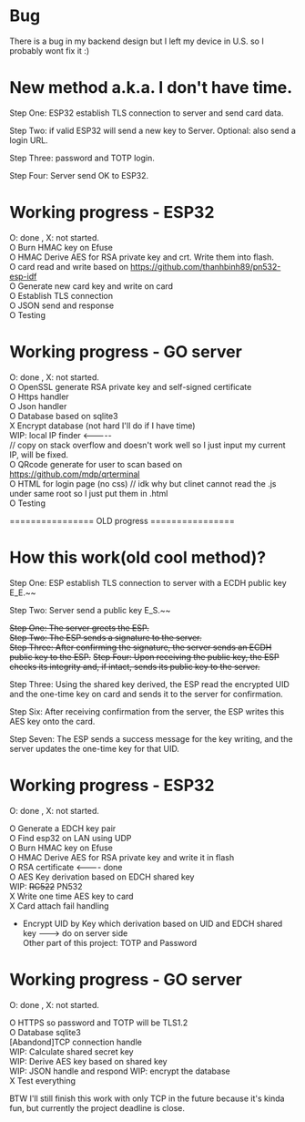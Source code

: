 # Bug

There is a bug in my backend design but I left my device in U.S. so I probably wont fix it :)

# New method a.k.a. I don't have time.     

Step One: ESP32 establish TLS connection to server and send card data.    

Step Two: if valid ESP32 will send a new key to Server. Optional: also send a login URL.    

Step Three: password and TOTP login.       

Step Four: Server send OK to ESP32.     


# Working progress - ESP32       
O: done , X: not started.      
O Burn HMAC key on Efuse       
O HMAC Derive AES for RSA private key and crt. Write them into flash.        
O card read and write based on https://github.com/thanhbinh89/pn532-esp-idf     
O Generate new card key and write on card          
O Establish TLS connection      
O JSON send and response      
O Testing     

# Working progress - GO server    
O: done , X: not started.      
O OpenSSL generate RSA private key and self-signed certificate     
O Https handler     
O Json handler     
O Database based on sqlite3      
X Encrypt database (not hard I'll do if I have time)      
WIP: local IP finder <-----        
// copy on stack overflow and doesn't work well so I just input my current IP, will be fixed.       
O QRcode generate for user to scan based on https://github.com/mdp/qrterminal     
O HTML for login page (no css)  // idk why but clinet cannot read the .js under same root so I just put them in .html       
O Testing     




================ OLD progress ================
# How this work(old cool method)?    

Step One: ESP establish TLS connection to server with a ECDH public key E_E.~~    

Step Two: Server send a public key E_S.~~    


~~Step One: The server greets the ESP.~~    
~~Step Two: The ESP sends a signature to the server.~~   
~~Step Three: After confirming the signature, the server sends an ECDH public key to the ESP.~~
~~Step Four: Upon receiving the public key, the ESP checks its integrity and, if intact, sends its public key to the server.~~

Step Three: Using the shared key derived, the ESP read the encrypted UID and the one-time key on card and sends it to the server for confirmation.    
    
Step Six: After receiving confirmation from the server, the ESP writes this AES key onto the card.   
    
Step Seven: The ESP sends a success message for the key writing, and the server updates the one-time key for that UID.    


    

# Working progress - ESP32           
O: done , X: not started.    

O Generate a EDCH key pair   
O Find esp32 on LAN using UDP   
O Burn HMAC key on Efuse  
O HMAC Derive AES for RSA private key and write it in flash   
O RSA certificate <---- done     
O AES Key derivation based on EDCH shared key     
WIP: ~~RC522~~ PN532        
X Write one time AES key to card    
X Card attach fail handling  
- Encrypt UID by Key which derivation based on UID and EDCH shared key ---> do on server side    
Other part of this project: TOTP and Password    

# Working progress - GO server    
O: done , X: not started.    

O HTTPS so password and TOTP will be TLS1.2     
O Database sqlite3    
[Abandond]TCP connection handle   
WIP: Calculate shared secret key    
WIP: Derive AES key based on shared key    
WIP: JSON handle and respond
WIP: encrypt the database      
X Test everything

BTW I'll still finish this work with only TCP in the future because it's kinda fun, but currently the project deadline is close.        
    
